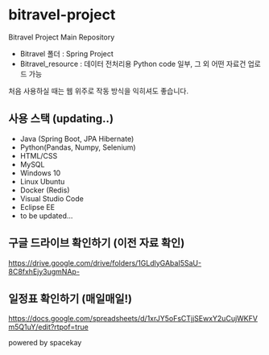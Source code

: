 # bitravel-project
Bitravel Project Main Repository
* Bitravel 폴더 : Spring Project
* Bitravel_resource : 데이터 전처리용 Python code 일부, 그 외 어떤 자료건 업로드 가능

처음 사용하실 때는 웹 위주로 작동 방식을 익히셔도 좋습니다.

## 사용 스택 (updating..)
* Java (Spring Boot, JPA Hibernate)
* Python(Pandas, Numpy, Selenium)
* HTML/CSS
* MySQL
* Windows 10
* Linux Ubuntu
* Docker (Redis)
* Visual Studio Code
* Eclipse EE
* to be updated...


## 구글 드라이브 확인하기 (이전 자료 확인)
https://drive.google.com/drive/folders/1GLdlyGAbaI5SaU-8C8fxhEjy3ugmNAp-

## 일정표 확인하기 (매일매일!)
https://docs.google.com/spreadsheets/d/1xrJY5oFsCTjjSEwxY2uCujWKFVm5Q1uY/edit?rtpof=true

powered by spacekay 
